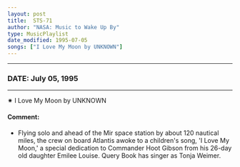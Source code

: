 ```yaml
---
layout: post
title:  STS-71
author: "NASA: Music to Wake Up By"
type: MusicPlaylist
date_modified: 1995-07-05
songs: ["I Love My Moon by UNKNOWN"]
---
```


----
### DATE: July 05, 1995
----
✷ I Love My Moon by UNKNOWN

#### Comment:
* Flying solo and ahead of the Mir space station by about 120 nautical miles, the crew on board Atlantis awoke to a children's song, 'I Love My Moon,' a special dedication to Commander Hoot Gibson from his 26-day old daughter Emilee Louise. Query Book has singer as Tonja Weimer.



<br/>
<center>
	<a target="_blank"
	   href="https://twitter.com/intent/tweet?hashtags=Space,NASA,Playlist,NASAWakeupCalls,SpaceProgram&text={{ page.author}}, '{{ page.songs.first }}' {{ page.title }}, {{ page.date | date: '%B %d, %Y' }}. {{ site.url }}{{ page.url }} @nasawakeupcalls">
	   <i class="fab fa-twitter" alt="Tweet this page" style="font-size: 1.3em;"></i>
	</a>
	&nbsp; 	<i class="fas fa-user-astronaut" style="font-size: 1.5em;"></i> &nbsp;
    <a type="amzn" search="'I Love My Moon by UNKNOWN'" category="popular music">
        <i class="fab fa-amazon" style="font-size: 1.3em;"></i>
    </a>
</center>
